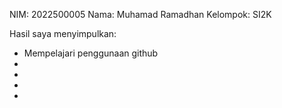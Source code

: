 NIM: 2022500005
Nama: Muhamad Ramadhan
Kelompok: SI2K

Hasil saya menyimpulkan:
- Mempelajari penggunaan github
-
-
-
-
